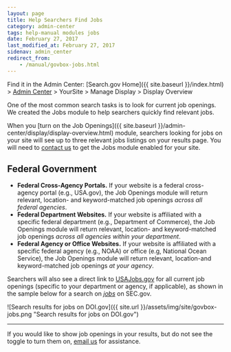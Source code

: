 ```yaml
---
layout: page
title: Help Searchers Find Jobs
category: admin-center
tags: help-manual modules jobs
date: February 27, 2017
last_modified_at: February 27, 2017
sidenav: admin_center
redirect_from:
    - /manual/govbox-jobs.html
---
```


Find it in the Admin Center: [Search.gov Home]({{ site.baseurl }}/index.html) > [Admin Center](https://search.usa.gov/sites/) > YourSite > Manage Display > Display Overview

One of the most common search tasks is to look for current job openings. We created the Jobs module to help searchers quickly find relevant jobs. 

When you [turn on the Job Openings]({{ site.baseurl }}/admin-center/display/display-overview.html) module, searchers looking for jobs on your site will see up to three relevant jobs listings on your results page. You will need to [contact us](mailto:search@support.digitalgov.gov) to get the Jobs module enabled for your site.

## Federal Government

* **Federal Cross-Agency Portals.** If your website is a federal cross-agency portal (e.g., USA.gov), the Job Openings module will return relevant, location- and keyword-matched job openings *across all federal agencies*. 
* **Federal Department Websites.** If your website is affiliated with a specific federal department (e.g., Department of Commerce), the Job Openings module will return relevant, location- and keyword-matched job openings *across all agencies within your department*. 
* **Federal Agency or Office Websites.** If your website is affiliated with a specific federal agency (e.g., NOAA) or office (e.g, National Ocean Service), the Job Openings module will return relevant, location-and keyword-matched job openings *at your agency*. 

Searchers will also see a direct link to [USAJobs.gov](https://www.usajobs.gov) for all current job openings (specific to your department or agency, if applicable), as shown in the sample below for a search on [*jobs*](https://secsearch.sec.gov/search?utf8=%E2%9C%93&affiliate=secsearch&sort_by=&query=jobs) on SEC.gov. 

![Search results for jobs on DOI.gov]({{ site.url }}/assets/img/site/govbox-jobs.png "Search results for jobs on DOI.gov")

---

If you would like to show job openings in your results, but do not see the toggle to turn them on, [email us](mailto:search@support.digitalgov.gov) for assistance.
